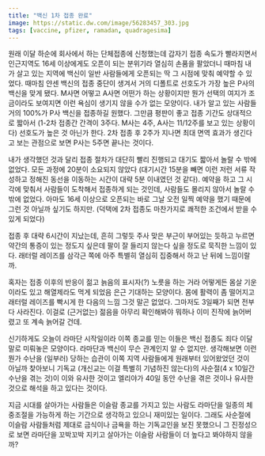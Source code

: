 ```yaml
---
title: "백신 1차 접종 완료"
image: https://static.dw.com/image/56283457_303.jpg
tags: [vaccine, pfizer, ramadan, quadragesima]
---
```


원래 이달 하순에 회사에서 하는 단체접종에 신청했는데 갑자기 접종 속도가 빨라지면서 인근지역도 16세 이상에게도 오픈이 되는 분위기라 열심히 손품을 팔았더니 때마침 내가 살고 있는 지역에 백신이 일반 사람들에게 오픈되는 딱 그 시점에 맞춰 예약할 수 있었다. 때마침 얀센 백신의 접종 중단이 생겨서 거의 디폴트로 선호도가 가장 높은 P사의 백신을 맞게 됐다. M사면 어떻고 A사면 어떤가 하는 상황이지만 뭔가 선택의 여지가 조금이라도 보여지면 이런 욕심이 생기지 않을 수가 없는 모양이다. 내가 알고 있는 사람들 거의 100%가 P사 백신을 접종하길 원했다. 그만큼 평판이 좋고 접종 기간도 상대적으로 짧아서 (1-2차 접종간 간격이 3주다. M사는 4주, A사는 11/12주를 보고 있는 상황이다) 선호도가 높은 것 아닌가 한다. 2차 접종 후 2주가 지나면 최대 면역 효과가 생긴다고 보는 관점으로 보면 P사는 5주면 끝나는 것이다.

내가 생각했던 것과 달리 접종 절차가 대단히 빨리 진행되고 대기도 짧아서 놀랄 수 밖에 없었다. 모든 과정에 20분이 소요되지 않았다 (대기시간 15분을 빼면 이런 저런 서류 작성하고 정해진 동선을 이동하는 시간이 대략 5분 이내였던 것 같다). 예약을 하고 그 시각에 맞춰서 사람들이 도착해서 접종하게 되는 것인데, 사람들도 몰리지 않아서 놀랄 수 밖에 없었다. 아마도 16세 이상으로 오픈되는 바로 그날 오전 일찍 예약을 했기 때문에 그런 것 아닐까 싶기도 하지만. (덕택에 2차 접종도 마찬가지로 쾌적한 조건에서 받을 수 있게 되었다)

접종 후 대략 6시간이 지났는데, 흔히 그렇듯 주사 맞은 부근이 부어있는 듯하고 누르면 약간의 통증이 있는 정도지 싶은데 팔이 잘 들리지 않는다 싶을 정도로 묵직한 느낌이 있다. 래터럴 레이즈를 삼각근 쪽에 아주 특별히 열심히 집중해서 하고 난 뒤에 느낌이랄까. 

혹자는 접종 이후의 반응이 젊고 늙음의 표시자(?) 노릇을 하는 거라 어떻게든 몸살 기운이라도 있고 해열제라도 먹게 되었음 은근 기대하는 모양이다. 몸에 활력이 좀 떨어지고 래터럴 레이즈를 빡시게 한 다음의 느낌 그것 말곤 없었다. 그마저도 3일째가 되면 전부 다 사라진다. 이걸로 (근거없는) 젊음을 아무리 확인해봐야 뭐하나 이미 진작에 늙어버렸고 또 계속 늙어갈 건데.

신기하게도 오늘이 라마단 시작일이라 이쪽 종교를 믿는 이들은 백신 접종도 죄다 이달 말로 미뤄놓은 모양이다. 라마단과 백신이 무슨 관계인지 알 수 없지만. 생각해보면 이런 뭔가 수난을 (일부러) 당하는 습관이 이쪽 지역 사람들에게 원래부터 있어왔었던 것이 아닐까 찾아보니 기독교 (개신교는 이걸 특별히 기념하진 않는다)의 사순절(4 x 10일간 수난을 겪는 것)이 이와 유사한 것이고 엘리야가 40일 동안 수난을 겪은 것이나 유사한 것으로 해석을 하고 있다는 것이다. 

지금 시대를 살아가는 사람들은 이슬람 종교를 가지고 있는 사람도 라마단을 일종의 체중조절을 가능하게 하는 기간으로 생각하고 있으니 재미있는 일이다. 그래도 사순절에 이슬람 사람들처럼 제대로 금식이나 금욕을 하는 기독교인을 보진 못했으니 그 진정성으로 보면 라마단을 꼬박꼬박 지키고 살아가는 이슬람 사람들이 더 높다고 봐야하지 않을까?